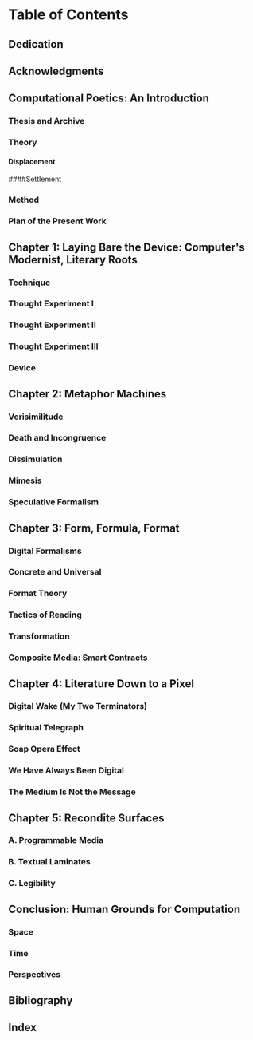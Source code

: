 # Table of Contents

## Dedication

## Acknowledgments

## Computational Poetics: An Introduction
### Thesis and Archive
### Theory
#### Displacement
####Settlement
### Method
### Plan of the Present Work

## Chapter 1: Laying Bare the Device: Computer's Modernist, Literary Roots
### Technique
### Thought Experiment I
### Thought Experiment II
### Thought Experiment III
### Device

## Chapter 2: Metaphor Machines
### Verisimilitude
### Death and Incongruence
### Dissimulation
### Mimesis
### Speculative Formalism

## Chapter 3: Form, Formula, Format
### Digital Formalisms
### Concrete and Universal
### Format Theory
### Tactics of Reading
### Transformation
### Composite Media: Smart Contracts

## Chapter 4: Literature Down to a Pixel
### Digital Wake (My Two Terminators)
### Spiritual Telegraph
### Soap Opera Effect
### We Have Always Been Digital
### The Medium Is Not the Message

## Chapter 5: Recondite Surfaces
### A. Programmable Media
### B. Textual Laminates
### C. Legibility

## Conclusion: Human Grounds for Computation
### Space
### Time
### Perspectives

## Bibliography
## Index
